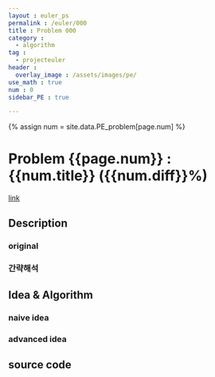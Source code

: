 ```yaml
---
layout : euler_ps
permalink : /euler/000
title : Problem 000
category :
  - algorithm
tag :
  - projecteuler
header :
  overlay_image : /assets/images/pe/
use_math : true
num : 0
sidebar_PE : true

---
```


{% assign num = site.data.PE_problem[page.num] %}

<h1> Problem {{page.num}} : {{num.title}} ({{num.diff}}%) </h1>

<a href = "https://projecteuler.net/problem={{page.num}}">link</a>

## Description

### original

### 간략해석

## Idea & Algorithm

### naive idea

### advanced idea

## source code
